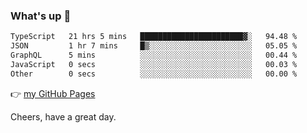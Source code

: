 ### What's up 👋

<!--START_SECTION:waka-->

```txt
TypeScript   21 hrs 5 mins   ███████████████████████▓░   94.48 %
JSON         1 hr 7 mins     █▒░░░░░░░░░░░░░░░░░░░░░░░   05.05 %
GraphQL      5 mins          ░░░░░░░░░░░░░░░░░░░░░░░░░   00.44 %
JavaScript   0 secs          ░░░░░░░░░░░░░░░░░░░░░░░░░   00.03 %
Other        0 secs          ░░░░░░░░░░░░░░░░░░░░░░░░░   00.00 %
```

<!--END_SECTION:waka-->

👉 [my GitHub Pages](https://ykzhukian.github.io)

Cheers, have a great day.

